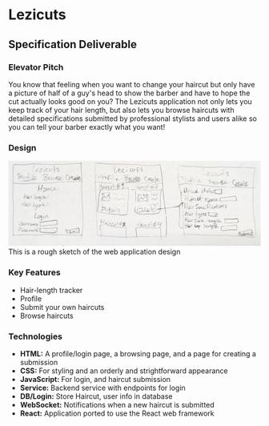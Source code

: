 # Lezicuts

## Specification Deliverable

### Elevator Pitch
You know that feeling when you want to change your haircut but only have a picture of half of a guy's head to show the barber and have to hope the cut actually looks good on you? The Lezicuts application not only lets you keep track of your hair length, but also lets you browse haircuts with detailed specifications submitted by professional stylists and users alike so you can tell your barber exactly what you want!

### Design
![Three webpages design](PXL_20240117_224733904.jpg)
This is a rough sketch of the web application design

### Key Features

- Hair-length tracker
- Profile
- Submit your own haircuts
- Browse haircuts

### Technologies

- **HTML:** A profile/login page, a browsing page, and a page for creating a submission
- **CSS:** For styling and an orderly and strightforward appearance
- **JavaScript:** For login, and haircut submission
- **Service:** Backend service with endpoints for login
- **DB/Login:** Store Haircut, user info in database
- **WebSocket:** Notifications when a new haircut is submitted
- **React:** Application ported to use the React web framework
